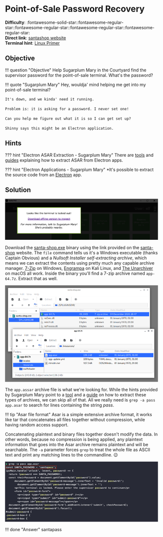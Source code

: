 # Point-of-Sale Password Recovery

**Difficulty**: :fontawesome-solid-star::fontawesome-regular-star::fontawesome-regular-star::fontawesome-regular-star::fontawesome-regular-star:<br/>
**Direct link**: [santashop website](https://download.holidayhackchallenge.com/2020/santa-shop/?challenge=santashop&id=54acdeec-8f9c-4288-94d5-dcd1e00ac63f)<br/>
**Terminal hint**: [Linux Primer](../hints/h3.md)


## Objective

!!! question "Objective"
    Help Sugarplum Mary in the Courtyard find the supervisor password for the point-of-sale terminal. What's the password?

!!! quote "Sugarplum Mary"
    Hey, wouldja' mind helping me get into my point-of-sale terminal?
    
    It's down, and we kinda' need it running.
    
    Problem is: it is asking for a password. I never set one!
    
    Can you help me figure out what it is so I can get set up?
    
    Shinny says this might be an Electron application.


## Hints

??? hint "Electron ASAR Extraction - Sugarplum Mary"
    There are [tools](https://www.npmjs.com/package/asar) and [guides](https://medium.com/how-to-electron/how-to-get-source-code-of-any-electron-application-cbb5c7726c37) explaining how to extract ASAR from Electron apps.

??? hint "Electron Applications - Sugarplum Mary"
    *It's possible to extract the source code from an [Electron](https://www.electronjs.org/) app.

## Solution

![Locked PoS](../../img/objectives/o3/locked_pos.png)

 Download the [santa-shop.exe](../../docs/artifacts/objectives/o3/santa-shop.exe) binary using the link provided on the [santa-shop](https://download.holidayhackchallenge.com/2020/santa-shop/?challenge=santashop&id=54acdeec-8f9c-4288-94d5-dcd1e00ac63f) website. The `file` command tells us it's a Windows executable (thanks Captain Obvious) and a *Nullsoft Installer self-extracting archive*, which means we can extract the contents using pretty much any capable archive manager. [7-Zip](https://www.7-zip.org/) on Windows, [Engrampa](https://github.com/mate-desktop/engrampa) on Kali Linux, and [The Unarchiver](https://theunarchiver.com/) on macOS all work. Inside the binary you'll find a 7-zip archive named `app-64.7z`. Extract that as well.

![Unpacking the binary](../../img/objectives/o3/unpack_exe.png)

The `app.assar` archive file is what we're looking for. While the hints provided by Sugarplum Mary point to a [tool](https://www.npmjs.com/package/asar) and a [guide](https://medium.com/how-to-electron/how-to-get-source-code-of-any-electron-application-cbb5c7726c37) on how to extract these types of archives, we can skip all of that. All we really need is `grep -a pass app.asar` to search for lines containing the string *pass*.

!!! tip "Asar file format"
    Asar is a simple extensive archive format, it works like tar that concatenates all files together without compression, while having random access support.

Concatenating plaintext and binary files together doesn't modify the data. In other words, because no compression is being applied, any plaintext information that goes into the Asar archive remains plaintext and will be searchable. The `-a` parameter forces `grep` to treat the whole file as ASCII text and print any matching lines to the commandline. :wink:
 
![Finding the password](../../img/objectives/o3/password.png)


!!! done "Answer"
    santapass
